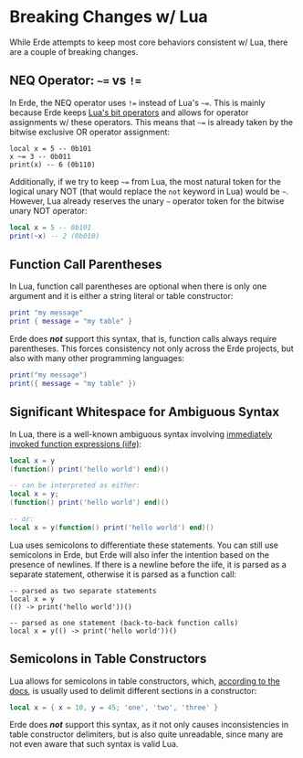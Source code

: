 # Breaking Changes w/ Lua

While Erde attempts to keep most core behaviors consistent w/ Lua, there are a
couple of breaking changes.

## NEQ Operator: `~=` vs `!=`

In Erde, the NEQ operator uses `!=` instead of Lua's `~=`. This is mainly
because Erde keeps [Lua's bit operators](https://www.lua.org/manual/5.3/manual.html#3.4.2)
and allows for operator assignments w/ these operators. This means that `~=` is
already taken by the bitwise exclusive OR operator assignment:

```erde
local x = 5 -- 0b101
x ~= 3 -- 0b011
print(x) -- 6 (0b110)
```

Additionally, if we try to keep `~=` from Lua, the most natural token for the
logical unary NOT (that would replace the `not` keyword in Lua) would be `~`.
However, Lua already reserves the unary `~` operator token for the bitwise
unary NOT operator:

```lua
local x = 5 -- 0b101
print(~x) -- 2 (0b010)
```

## Function Call Parentheses

In Lua, function call parentheses are optional when there is only one argument
and it is either a string literal or table constructor:

```lua
print "my message"
print { message = "my table" }
```

Erde does ***not*** support this syntax, that is, function calls always require
parentheses. This forces consistency not only across the Erde projects, but also
with many other programming languages:

```lua
print("my message")
print({ message = "my table" })
```

## Significant Whitespace for Ambiguous Syntax

In Lua, there is a well-known ambiguous syntax involving
[immediately invoked function expressions (iife)](https://en.wikipedia.org/wiki/Immediately_invoked_function_expression):

```lua
local x = y
(function() print('hello world') end)()

-- can be interpreted as either:
local x = y;
(function() print('hello world') end)()

-- or:
local x = y(function() print('hello world') end)()
```

Lua uses semicolons to differentiate these statements. You can still use
semicolons in Erde, but Erde will also infer the intention based on the presence
of newlines. If there is a newline before the iife, it is parsed as a separate
statement, otherwise it is parsed as a function call:

```erde
-- parsed as two separate statements
local x = y
(() -> print('hello world'))()

-- parsed as one statement (back-to-back function calls)
local x = y(() -> print('hello world'))()
```

## Semicolons in Table Constructors

Lua allows for semicolons in table constructors, which,
[according to the docs](https://www.lua.org/pil/3.6.html),
is usually used to delimit different sections in a constructor:

```lua
local x = { x = 10, y = 45; 'one', 'two', 'three' }
```

Erde does ***not*** support this syntax, as it not only causes inconsistencies
in table constructor delimiters, but is also quite unreadable, since many are
not even aware that such syntax is valid Lua.

